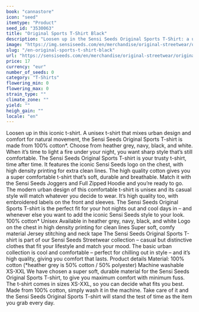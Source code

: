 ```yaml
---
book: "cannastore"
icon: "seed"
itemtype: "Product"
seed_id: "3530063"
title: "Original Sports T-Shirt Black"
description: "Loosen up in the Sensi Seeds Original Sports T-Shirt: a unisex t-shirt that mixes urban design and comfort for natural movement. Buy online now!"
image: "https://img.sensiseeds.com/en/merchandise/original-streetwear/original-sports-t-shirt-black-image.png"
slug: "/en-original-sports-t-shirt-black"
url: "https://sensiseeds.com/en/merchandise/original-streetwear/original-sports-t-shirt-black?a_aid=cannastore"
price: 17
currency: "eur"
number_of_seeds: 0
category: "T-Shirts"
flowering_min: 0
flowering_max: 0
strain_type: ""
climate_zone: ""
yield: ""
heigh_gain: ""
locale: "en"
---
```

Loosen up in this iconic t-shirt. A unisex t-shirt that mixes urban design and comfort for natural movement, the Sensi Seeds Original Sports T-shirt is made from 100% cotton*. Choose from heather grey, navy, black, and white. When it’s time to light a fire under your night, you want sharp style that’s still comfortable. The Sensi Seeds Original Sports T-shirt is your trusty t-shirt, time after time. It features the iconic Sensi Seeds logo on the chest, with high density printing for extra clean lines. The high quality cotton gives you a super comfortable t-shirt that’s soft, durable and breathable. Match it with the Sensi Seeds Joggers and Full Zipped Hoodie and you’re ready to go. The modern urban design of this comfortable t-shirt is unisex and its casual style will match whatever you decide to wear. It’s high quality too, with embroidered labels on the front and sleeves. The Sensi Seeds Original Sports T-shirt is the perfect fit for your hot nights out and cool days in – and whenever else you want to add the iconic Sensi Seeds style to your look. 100% cotton* Unisex Available in heather grey, navy, black, and white Logo on the chest in high density printing for clean lines Super soft, comfy material Jersey stitching and neck tape The Sensi Seeds Original Sports T-shirt is part of our Sensi Seeds Streetwear collection – casual but distinctive clothes that fit your lifestyle and match your mood. The basic urban collection is cool and comfortable – perfect for chilling out in style – and it’s high quality, giving you comfort that lasts. Product details Material: 100% cotton (*heather grey is 50% cotton / 50% polyester) Machine washable XS-XXL We have chosen a super soft, durable material for the Sensi Seeds Original Sports T-shirt, to give you maximum comfort with minimum fuss. The t-shirt comes in sizes XS-XXL, so you can decide what fits you best. Made from 100% cotton, simply wash it in the machine. Take care of it and the Sensi Seeds Original Sports T-shirt will stand the test of time as the item you grab every day.
